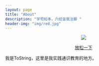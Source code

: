 ```yaml
---
layout: page
title: "About"
description: "学苟知本，六经皆我注脚 "
header-img: "img/red.jpg"
---
```



<center>
    <p><img src="http://7xrl4p.com1.z0.glb.clouddn.com/6666.jpg" align="center"></p>
    <p><a href="2048OnBrower/index.html" >放松一下</a></p>
</center>

我是ToString，这里是我实践通识教育的地方。
